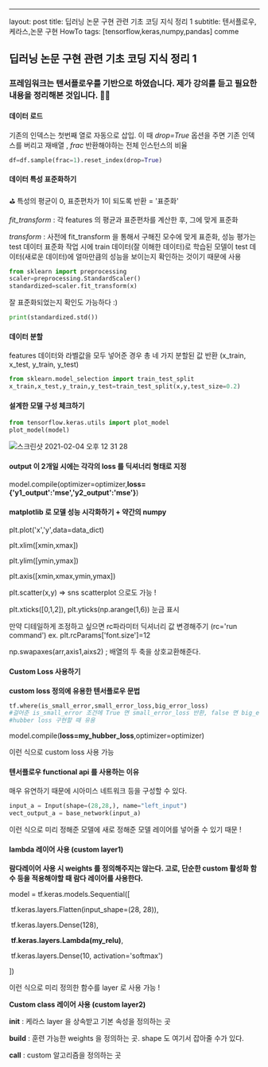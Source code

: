 ---
layout: post
title: 딥러닝 논문 구현 관련 기초 코딩 지식 정리 1
subtitle: 텐서플로우,케라스,논문 구현 HowTo
tags: [tensorflow,keras,numpy,pandas]
comme

## 딥러닝 논문 구현 관련 기초 코딩 지식 정리 1

### 프레임워크는 텐서플로우를 기반으로 하였습니다. 제가 강의를 듣고 필요한 내용을 정리해본 것입니다. 👩‍💻

#### 데이터 로드 

기존의 인덱스는 첫번째 열로 자동으로 삽입. 이 때 *drop=True* 옵션을 주면 기존 인덱스를 버리고 재배열 , *frac* 반환해야하는 전체 인스턴스의 비율

```python
df=df.sample(frac=1).reset_index(drop=True)
```

#### **데이터 특성 표준화하기** 

⛳️ 특성의 평균이 0, 표준편차가 1이 되도록 반환 = '표준화'

*fit_transform* : 각 features 의 평균과 표준편차를 계산한 후, 그에 맞게 표준화

*transform* : 사전에 fit_transform 을 통해서 구해진 모수에 맞게 표준화, 성능 평가는 test 데이터 표준화 작업 시에 train 데이터(잘 이해한 데이터)로 학습된 모델이 test 데이터(새로운 데이터)에 얼마만큼의 성능을 보이는지 확인하는 것이기 때문에 사용

```python
from sklearn import preprocessing
scaler=preprocessing.StandardScaler()
standardized=scaler.fit_transform(x)
```

잘 표준화되었는지 확인도 가능하다 :)

```python
print(standardized.std())
```

#### 데이터 분할

features 데이터와 라벨값을 모두 넣어준 경우 총 네 가지 분할된 값 반환 (x_train, x_test, y_train, y_test)

```python
from sklearn.model_selection import train_test_split
x_train,x_test,y_train,y_test=train_test_split(x,y,test_size=0.2)
```

#### 설계한 모델 구성 체크하기 

```python
from tensorflow.keras.utils import plot_model
plot_model(model)
```

![스크린샷 2021-02-04 오후 12 31 28](https://user-images.githubusercontent.com/67775336/106841173-f68dd900-66e4-11eb-86a4-39ebd2815cd6.png)

#### output 이 2개일 시에는 각각의 loss 를 딕셔너리 형태로 지정

model.compile(optimizer=optimizer,**loss={'y1_output':'mse','y2_output':'mse'}**)



#### matplotlib 로 모델 성능 시각화하기 + 약간의 numpy

plt.plot('x','y',data=data_dict)

plt.xlim([xmin,xmax])

plt.ylim([ymin,ymax])

plt.axis([xmin,xmax,ymin,ymax])

plt.scatter(x,y) => sns scatterplot 으로도 가능 !

plt.xticks([0,1,2]), plt.yticks(np.arange(1,6)) 눈금 표시 

만약 디테일하게 조정하고 싶으면 rc파라미터 딕셔너리 값 변경해주기 (rc='run command') ex. plt.rcParams['font.size']=12

np.swapaxes(arr,axis1,aixs2) ; 배열의 두 축을 상호교환해준다. 



#### Custom Loss 사용하기 

**custom loss 정의에 유용한 텐서플로우 문법** 

```python
tf.where(is_small_error,small_error_loss,big_error_loss)
#걸어준 is_small_error 조건에 True 면 small_error_loss 반환, false 면 big_error_loss 반환
#hubber loss 구현할 때 유용
```

model.compile(**loss=my_hubber_loss**,optimizer=optimizer)

이런 식으로 custom loss 사용 가능 



#### 텐서플로우 functional api 를 사용하는 이유

매우 유연하기 때문에 시아미스 네트워크 등을 구성할 수 있다. 

```python
input_a = Input(shape=(28,28,), name="left_input")
vect_output_a = base_network(input_a)
```

이런 식으로 미리 정해준 모델에 새로 정해준 모델 레이어를 넣어줄 수 있기 때문 !



#### lambda 레이어 사용 (custom layer1)

**람다레이어 사용 시 weights 를 정의해주지는 않는다. 고로, 단순한 custom 활성화 함수 등을 적용해야할 때 람다 레이어를 사용한다.** 

model = tf.keras.models.Sequential([

​    tf.keras.layers.Flatten(input_shape=(28, 28)),

​    tf.keras.layers.Dense(128),

​    **tf.keras.layers.Lambda(my_relu)**, 

​    tf.keras.layers.Dense(10, activation='softmax')

])

이런 식으로 미리 정의한 함수를 layer 로 사용 가능 ! 



**Custom class 레이어 사용 (custom layer2)**

__init__  : 케라스 layer 을 상속받고 기본 속성을 정의하는 곳

**build** : 훈련 가능한 weights 을 정의하는 곳. shape 도 여기서 잡아줄 수가 있다. 

**call** : custom 알고리즘을 정의하는 곳  

